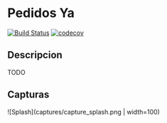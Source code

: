 # Pedidos Ya
[![Build Status](https://travis-ci.org/matiasdelbel/technical-interview-pedidosya.svg?branch=master)](https://travis-ci.org/matiasdelbel/technical-interview-pedidosya)
[![codecov](https://codecov.io/gh/matiasdelbel/technical-interview-pedidosya/branch/master/graph/badge.svg)](https://codecov.io/gh/matiasdelbel/technical-interview-pedidosya)

## Descripcion
TODO

## Capturas
![Splash](captures/capture_splash.png | width=100)
